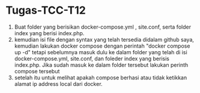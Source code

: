 # Tugas-TCC-T12

1. Buat folder yang berisikan docker-compose.yml , site.conf, serta folder index yang berisi index.php.
2. kemudian isi file dengan syntax yang telah tersedia didalam github saya, kemudian lakukan docker compose dengan perintah "docker compose up -d" tetapi sebelumnya masuk dulu ke dalam folder yang telah di isi docker-compose.yml, site.conf, dan foleder index yang berisis index.php. Jika sudah masuk ke dalam folder tersebut lakukan perinth compose tersebut
3. setelah itu untuk melihat apakah compose berhasi atau tidak ketikkan alamat ip address local dari docker.
